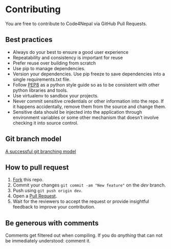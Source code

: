 # Contributing

You are free to contribute to Code4Nepal via GitHub Pull Requests. 

## Best practices
- Always do your best to ensure a good user experience
- Repeatability and consistency is important for reuse
- Prefer reuse over building from scratch
- Use pip to manage dependencies.
- Version your dependencies. Use pip freeze to save dependencies into a single requirements.txt file.
- Follow [PEP8](https://www.python.org/dev/peps/pep-0008) as a python style guide so as to be consistent with other python libraries and tools.
- Use virtualenv to sandbox your projects.
- Never commit sensitive credentials or other information into the repo. If it happens accidentally, remove them from the source and change them.
- Sensitive data should be injected into the application through environment variables or some other mechanism that doesn’t involve checking it into source control.


## Git branch model
[A successful git branching model](http://nvie.com/posts/a-successful-git-branching-model/)


## How to pull request

1. [Fork](https://github.com/Code4Nepal/nepalmap_app/fork) this repo.
2. Commit your changes `git commit -am "New feature"` on the _dev_ branch.
3. Push using `git push origin dev`.
4. Open a [Pull Request](https://github.com/Code4Nepal/nepalmap_app/pulls).
5. Wait for the reviewers to accept the request or provide insightful feedback to improve your contribution.


## Be generous with comments

Comments get filtered out when compiling. If you do *anything* that can not be immediately understood: comment it.
